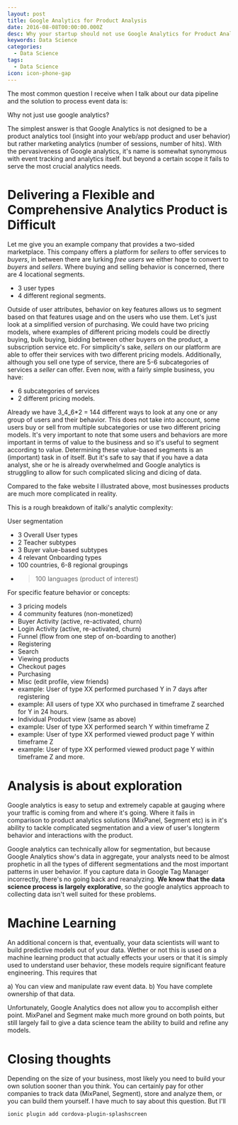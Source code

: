 ```yaml
---
layout: post
title: Google Analytics for Product Analysis
date: 2016-08-08T00:00:00.000Z
desc: Why your startup should not use Google Analytics for Product Analysis
keywords: Data Science
categories:
  - Data Science
tags:
  - Data Science
icon: icon-phone-gap
---
```


The most common question I receive when I talk about our data pipeline and the solution to process event data is:

Why not just use google analytics?

The simplest answer is that Google Analytics is not designed to be a product analytics tool (insight into your web/app product and user behavior) but rather marketing analytics (number of sessions, number of hits). With the pervasiveness of Google analytics, it's name is somewhat synonymous with event tracking and analytics itself. but beyond a certain scope it fails to serve the most crucial analytics needs.

# Delivering a Flexible and Comprehensive Analytics Product is Difficult

Let me give you an example company that provides a two-sided marketplace. This company offers a platform for _sellers_ to offer services to _buyers_, in between there are lurking _free users_ we either hope to convert to _buyers_ and _sellers_. Where buying and selling behavior is concerned, there are 4 locational segments.

- 3 user types
- 4 different regional segments.

Outside of user attributes, behavior on key features allows us to segment based on that features usage and on the users who use them. Let's just look at a simplified version of purchasing. We could have two pricing models, where examples of different pricing models could be directly buying, bulk buying, bidding between other buyers on the product, a subscription service etc. For simplicity's sake, _sellers_ on our platform are able to offer their services with two different pricing models. Additionally, although you sell one type of service, there are 5-6 subcategories of services a _seller_ can offer. Even now, with a fairly simple business, you have:

- 6 subcategories of services
- 2 different pricing models.

Already we have 3_4_6*2 = 144 different ways to look at any one or any group of users and their behavior. This does not take into account, some users buy or sell from multiple subcategories or use two different pricing models. It's very important to note that some users and behaviors are more important in terms of value to the business and so it's useful to segment according to value. Determining these value-based segments is an (important) task in of itself. But it's safe to say that if you have a data analyst, she or he is already overwhelmed and Google analytics is struggling to allow for such complicated slicing and dicing of data.

Compared to the fake website I illustrated above, most businesses products are much more complicated in reality.

This is a rough breakdown of italki's analytic complexity:

User segmentation

- 3 Overall User types
- 2 Teacher subtypes
- 3 Buyer value-based subtypes
- 4 relevant Onboarding types
- 100 countries, 6-8 regional groupings
- > 100 languages (product of interest)

For specific feature behavior or concepts:

- 3 pricing models
- 4 community features (non-monetized)
- Buyer Activity (active, re-activated, churn)
- Login Activity (active, re-activated, churn)
- Funnel (flow from one step of on-boarding to another)
- Registering
- Search
- Viewing products
- Checkout pages
- Purchasing
- Misc (edit profile, view friends)
- example: User of type XX performed purchased Y in 7 days after registering
- example: All users of type XX who purchased in timeframe Z searched for Y in 24 hours.
- Individual Product view (same as above)
- example: User of type XX performed search Y within timeframe Z
- example: User of type XX performed viewed product page Y within timeframe Z
- example: User of type XX performed viewed product page Y within timeframe Z and more.

# Analysis is about exploration

Google analytics is easy to setup and extremely capable at gauging where your traffic is coming from and where it's going. Where it fails in comparison to product analytics solutions (MixPanel, Segment etc) is in it's ability to tackle complicated segmentation and a view of user's longterm behavior and interactions with the product.

Google analytics can technically allow for segmentation, but because Google Analytics show's data in aggregate, your analysts need to be almost prophetic in all the types of different segmentations and the most important patterns in user behavior. If you capture data in Google Tag Manager incorrectly, there's no going back and reanalyzing. **We know that the data science process is largely explorative**, so the google analytics approach to collecting data isn't well suited for these problems.

# Machine Learning

An additional concern is that, eventually, your data scientists will want to build predictive models out of your data. Wether or not this is used on a machine learning product that actually effects your users or that it is simply used to understand user behavior, these models require significant feature engineering. This requires that

a) You can view and manipulate raw event data. b) You have complete ownership of that data.

Unfortunately, Google Analytics does not allow you to accomplish either point. MixPanel and Segment make much more ground on both points, but still largely fail to give a data science team the ability to build and refine any models.

# Closing thoughts

Depending on the size of your business, most likely you need to build your own solution sooner than you think. You can certainly pay for other companies to track data (MixPanel, Segment), store and analyze them, or you can build them yourself. I have much to say about this question. But I'll

```
ionic plugin add cordova-plugin-splashscreen
```
